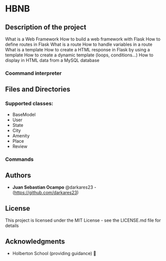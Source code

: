 # HBNB



## Description of the project

What is a Web Framework
How to build a web framework with Flask
How to define routes in Flask
What is a route
How to handle variables in a route
What is a template
How to create a HTML response in Flask by using a template
How to create a dynamic template (loops, conditions…)
How to display in HTML data from a MySQL database

### Coommand interpreter



## Files and Directories


### Supported classes:
* BaseModel
* User
* State
* City
* Amenity
* Place
* Review

### Commands




## Authors

 * **Juan Sebastian Ocampo** @darkares23  -(https://github.com/darkares23)

## License

This project is licensed under the MIT License - see the LICENSE.md file for details

## Acknowledgments

 * Holberton School (providing guidance) 📢